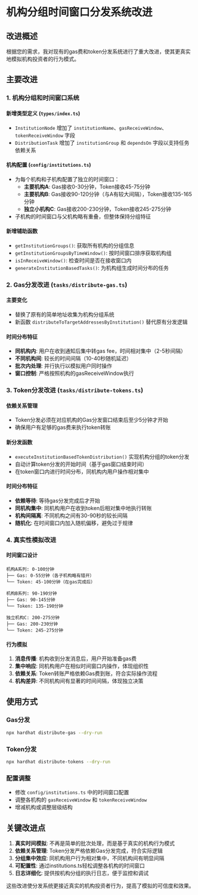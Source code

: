 # 机构分组时间窗口分发系统改进

## 改进概述

根据您的需求，我对现有的gas费和token分发系统进行了重大改进，使其更真实地模拟机构投资者的行为模式。

## 主要改进

### 1. 机构分组和时间窗口系统

#### 新增类型定义 (`types/index.ts`)

- `InstitutionNode` 增加了 `institutionName`、`gasReceiveWindow`、`tokenReceiveWindow` 字段
- `DistributionTask` 增加了 `institutionGroup` 和 `dependsOn` 字段以支持任务依赖关系

#### 机构配置 (`config/institutions.ts`)

- 为每个机构和子机构配置了独立的时间窗口：
  - **主要机构A**: Gas接收0-30分钟，Token接收45-75分钟
  - **主要机构B**: Gas接收90-120分钟（与A有较大间隔），Token接收135-165分钟
  - **独立小机构C**: Gas接收200-230分钟，Token接收245-275分钟
- 子机构的时间窗口与父机构略有重叠，但整体保持分组特征

#### 新增辅助函数

- `getInstitutionGroups()`: 获取所有机构的分组信息
- `getInstitutionGroupsByTimeWindow()`: 按时间窗口排序获取机构组
- `isInReceiveWindow()`: 检查时间是否在接收窗口内
- `generateInstitutionBasedTasks()`: 为机构组生成时间分布的任务

### 2. Gas分发改进 (`tasks/distribute-gas.ts`)

#### 主要变化

- 替换了原有的简单地址收集为机构分组系统
- 新函数 `distributeToTargetAddressesByInstitution()` 替代原有分发逻辑

#### 时间分布特征

- **同机构内**: 用户在收到通知后集中转gas fee，时间相对集中（2-5秒间隔）
- **不同机构间**: 较长的时间间隔（10-40秒随机延迟）
- **批次内处理**: 并行执行以模拟用户同时操作
- **窗口控制**: 严格按照机构的gasReceiveWindow执行

### 3. Token分发改进 (`tasks/distribute-tokens.ts`)

#### 依赖关系管理

- Token分发必须在对应机构的Gas分发窗口结束后至少5分钟才开始
- 确保用户有足够的gas费来执行token转账

#### 新分发函数

- `executeInstitutionBasedTokenDistribution()` 实现机构分组的token分发
- 自动计算token分发的开始时间（基于gas窗口结束时间）
- 在token窗口内进行时间分布，同机构内用户操作相对集中

#### 时间分布特征

- **依赖等待**: 等待gas分发完成后才开始
- **同机构集中**: 同机构用户在收到token后相对集中地执行转账
- **机构间隔离**: 不同机构之间有30-90秒的较长间隔
- **随机化**: 在时间窗口内加入随机偏移，避免过于规律

### 4. 真实性模拟改进

#### 时间窗口设计

```
机构A系列: 0-100分钟
├── Gas: 0-55分钟（各子机构略有错开）
└── Token: 45-100分钟（在gas完成后）

机构B系列: 90-190分钟
├── Gas: 90-145分钟
└── Token: 135-190分钟

独立机构C: 200-275分钟
├── Gas: 200-230分钟
└── Token: 245-275分钟
```

#### 行为模拟

1. **消息传播**: 机构收到分发消息后，用户开始准备gas费
2. **集中响应**: 同机构用户在相似时间窗口内操作，体现组织性
3. **依赖关系**: Token转账严格依赖Gas费到账，符合实际操作流程
4. **机构差异**: 不同机构间有显著的时间间隔，体现独立决策

## 使用方式

### Gas分发

```bash
npx hardhat distribute-gas --dry-run
```

### Token分发

```bash
npx hardhat distribute-tokens --dry-run
```

### 配置调整

- 修改 `config/institutions.ts` 中的时间窗口配置
- 调整各机构的 `gasReceiveWindow` 和 `tokenReceiveWindow`
- 增减机构或调整层级结构

## 关键改进点

1. **真实时间模拟**: 不再是简单的批次处理，而是基于真实的机构行为模式
2. **依赖关系管理**: Token分发严格依赖Gas分发完成，符合实际逻辑
3. **分组集中效应**: 同机构用户行为相对集中，不同机构间有明显间隔
4. **可配置性**: 通过institutions.ts轻松调整各机构的时间窗口
5. **日志详细化**: 提供按机构分组的执行日志，便于监控和调试

这些改进使分发系统更接近真实的机构投资者行为，提高了模拟的可信度和效果。
